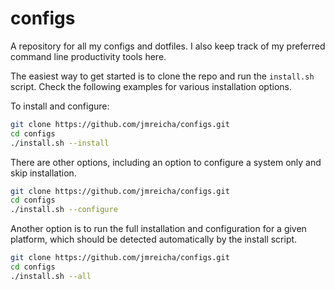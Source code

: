 configs
=======

A repository for all my configs and dotfiles. I also keep track of my preferred
command line productivity tools here.

The easiest way to get started is to clone the repo and run the `install.sh`
script. Check the following examples for various installation options.

To install and configure:

```bash
git clone https://github.com/jmreicha/configs.git
cd configs
./install.sh --install
```

There are other options, including an option to configure a system only and skip
installation.

```bash
git clone https://github.com/jmreicha/configs.git
cd configs
./install.sh --configure
```

Another option is to run the full installation and configuration for a given
platform, which should be detected automatically by the install script.

```bash
git clone https://github.com/jmreicha/configs.git
cd configs
./install.sh --all
```
